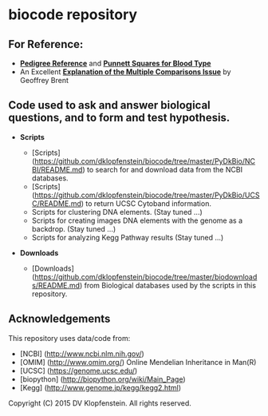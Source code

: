 # biocode repository

## For Reference:

  * [**Pedigree Reference**](./doc/pedigree_reference.png) and [**Punnett Squares for Blood Type**](./doc/ABO_punnett_square.png)
  * An Excellent [**Explanation of the Multiple Comparisons Issue**](./doc/multiple_comparisons.md) by Geoffrey Brent
 

## Code used to ask and answer biological questions, and to form and test hypothesis.
* **Scripts**
  * [Scripts] (https://github.com/dklopfenstein/biocode/tree/master/PyDkBio/NCBI/README.md) to search for and download data from the NCBI databases.
  * [Scripts] (https://github.com/dklopfenstein/biocode/tree/master/PyDkBio/UCSC/README.md) to return UCSC Cytoband information.
  * Scripts for clustering DNA elements. (Stay tuned ...)
  * Scripts for creating images DNA elements with the genome as a backdrop. (Stay tuned ...)
  * Scripts for analyzing Kegg Pathway results (Stay tuned ...)

* **Downloads**
  * [Downloads] (https://github.com/dklopfenstein/biocode/tree/master/biodownloads/README.md) from Biological databases used by the scripts in this repository.

## Acknowledgements

This repository uses data/code from:
* [NCBI] (http://www.ncbi.nlm.nih.gov/)
* [OMIM] (http://www.omim.org/) Online Mendelian Inheritance in Man(R)
* [UCSC] (https://genome.ucsc.edu/)
* [biopython] (http://biopython.org/wiki/Main_Page)
* [Kegg] (http://www.genome.jp/kegg/kegg2.html)

Copyright (C) 2015 DV Klopfenstein. All rights reserved.
